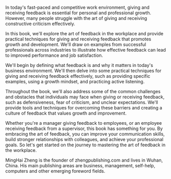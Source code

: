 
In today's fast-paced and competitive work environment, giving and receiving feedback is essential for personal and professional growth. However, many people struggle with the art of giving and receiving constructive criticism effectively.

In this book, we'll explore the art of feedback in the workplace and provide practical techniques for giving and receiving feedback that promotes growth and development. We'll draw on examples from successful professionals across industries to illustrate how effective feedback can lead to improved performance and job satisfaction.

We'll begin by defining what feedback is and why it matters in today's business environment. We'll then delve into some practical techniques for giving and receiving feedback effectively, such as providing specific examples, using a growth mindset, and practicing active listening.

Throughout the book, we'll also address some of the common challenges and obstacles that individuals may face when giving or receiving feedback, such as defensiveness, fear of criticism, and unclear expectations. We'll provide tools and techniques for overcoming these barriers and creating a culture of feedback that values growth and improvement.

Whether you're a manager giving feedback to employees, or an employee receiving feedback from a supervisor, this book has something for you. By embracing the art of feedback, you can improve your communication skills, build stronger relationships with colleagues, and achieve your professional goals. So let's get started on the journey to mastering the art of feedback in the workplace.

MingHai Zheng is the founder of zhengpublishing.com and lives in Wuhan, China. His main publishing areas are business, management, self-help, computers and other emerging foreword fields.
